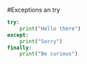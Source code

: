 #Exceptions an try

```py
try:
    print("Hello there")
except:
    print("Sorry")
finally:
    print("Be curious")
```
